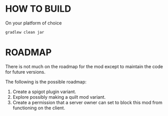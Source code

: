 HOW TO BUILD
=========

On your platform of choice
```
gradlew clean jar
```


ROADMAP
=========

There is not much on the roadmap for the mod except to maintain the code for future versions.

The following is the possible roadmap:

1. Create a spigot plugin variant.
2. Explore possibly making a quilt mod variant.
3. Create a permission that a server owner can set to block this mod from functioning on the client.
